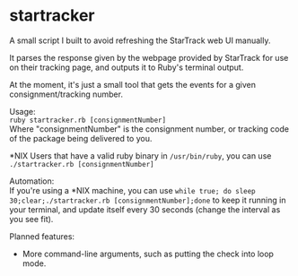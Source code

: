 startracker
===========

A small script I built to avoid refreshing the StarTrack web UI manually.

It parses the response given by the webpage provided by StarTrack for use on their tracking page, and outputs it to Ruby's terminal output.

At the moment, it's just a small tool that gets the events for a given consignment/tracking number.

Usage:  
`ruby startracker.rb [consignmentNumber]`  
Where "consignmentNumber" is the consignment number, or tracking code of the package being delivered to you.

*NIX Users that have a valid ruby binary in `/usr/bin/ruby`, you can use `./startracker.rb [consignmentNumber]`


Automation:  
If you're using a *NIX machine, you can use `while true; do sleep 30;clear;./startracker.rb [consignmentNumber];done`
to keep it running in your terminal, and update itself every 30 seconds (change the interval as you see fit).

Planned features:
* More command-line arguments, such as putting the check into loop mode.
